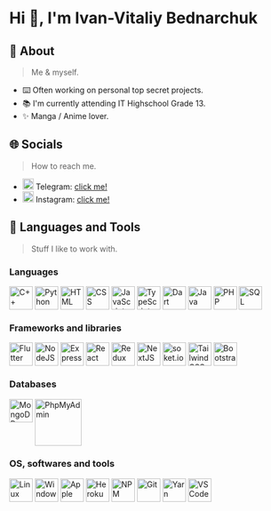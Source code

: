 <div align-items="center">
  <h1>Hi 👋, I'm Ivan-Vitaliy Bednarchuk</h1>
</div>


<h2>🤪 About</h2>

> Me & myself.

- ⌨️ Often working on personal top secret projects.
- 📚 I'm currently attending IT Highschool Grade 13.
- ✨ Manga / Anime lover.


<h2>🌐 Socials</h2>

> How to reach me.

<!-- - <img src="https://www.svgrepo.com/show/157006/linkedin.svg" align='center' height="20" width="20" /> LinkedIn: [click me!](https://it.linkedin.com/in/ivan-vitaliy-bednarchuk-0b9a9a212/) -->
- <img src="https://www.svgrepo.com/show/349527/telegram.svg" align-items:='center' height="20" width="20" /> Telegram: [click me!](https://t.me/er_panda)
- <img src="https://www.svgrepo.com/show/13639/instagram.svg" align-items:='center' height="20" width="20" /> Instagram: [click me!](https://www.instagram.com/_ivan.2002_/)
<!-- - <img src="https://www.svgrepo.com/show/349338/discord.svg" align='center' height="20" width="20" /> Discord: Gatchi#5728 -->


<h2>🔨 Languages and Tools</h2>

> Stuff I like to work with.

<h3> Languages </h3>

<div style='display: flex'>
  <img src="./assets/c++.svg" width="42" alt="C++" /> &nbsp;
  <img src="./assets/python.svg" width="42" alt="Python" /> &nbsp;
  <img src="./assets/html.svg" width="42" alt="HTML" /> &nbsp;
  <img src="./assets/css.svg" width="42" alt="CSS" /> &nbsp;
  <img src="./assets/javascript.svg" width="42" alt="JavaScript" /> &nbsp;
  <img src="./assets/typescript.svg" width="42" alt="TypeScript" /> &nbsp;
  <img src="./assets/dart.svg" width="42" alt="Dart" /> &nbsp;
  <img src="./assets/java.svg" width="42" alt="Java" /> &nbsp;
  <img src="./assets/php.svg" width="42" alt="PHP" /> &nbsp;
  <img src="./assets/sql.svg" width="42" alt="SQL" /> &nbsp;
</div>
  
<h3> Frameworks and libraries </h3>

<div style='display: flex'>
  <img src="./assets/flutter.svg" width="42" alt="Flutter" /> &nbsp;
  <img src="./assets/node.svg" width="42" alt="NodeJS" /> &nbsp;
  <img src="./assets/express.svg" width="42" alt="Express" /> &nbsp;
  <img src="./assets/react.svg" width="42" alt="React" /> &nbsp;
  <img src="./assets/redux.svg" width="42" alt="Redux" /> &nbsp;
  <img src="./assets/nextjs.svg" width="42" alt="NextJS" /> &nbsp;
  <img src="./assets/soket.io.svg" width="42" alt="soket.io" /> &nbsp;
  <img src="./assets/tailwindcss.svg" width="42" alt="TailwindCSS" /> &nbsp;
  <img src="./assets/bootstrap.svg" width="42" alt="Bootstrap" /> &nbsp;
</div>

<h3> Databases </h3>

<div style='display: flex'>
  <img src="./assets/mongodb.svg" width="42" alt="MongoDB" /> &nbsp;
  <img src="./assets/phpmyadmin.svg" width="84" alt="PhpMyAdmin" /> &nbsp;
</div>
  
<h3> OS, softwares and tools </h3>

<div style='display: flex'>
  <img src="./assets/linux.svg" width="42" alt="Linux" /> &nbsp;
  <img src="./assets/windows.svg" width="42" alt="Windows" /> &nbsp;
  <img src="./assets/apple.svg" width="42" alt="Apple" /> &nbsp;
  <img src="./assets/heroku.svg" width="42" alt="Heroku" /> &nbsp;
  <img src="./assets/npm.svg" width="42" alt="NPM" /> &nbsp;
  <img src="./assets/git.svg" width="42" alt="Git" /> &nbsp;
  <img src="./assets/yarn.svg" width="42" alt="Yarn" /> &nbsp;
  <img src="./assets/vscode.svg" width="42" alt="VSCode" /> &nbsp;
</div>
